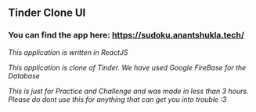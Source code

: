 ## Tinder Clone UI

### You can find the app here: https://sudoku.anantshukla.tech/ ###


*This application is written in ReactJS*

*This application is clone of Tinder. We have used Google FireBase for the Database*

*This is just for Practice and Challenge and was made in less than 3 hours. Please do dont use this for anything that can get you into trouble :3*
